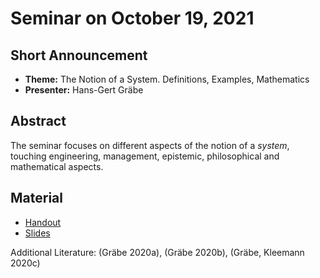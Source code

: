 # Seminar on October 19, 2021

## Short Announcement

* __Theme:__   The Notion of a System. Definitions, Examples, Mathematics
* __Presenter:__ Hans-Gert Gräbe

## Abstract

The seminar focuses on different aspects of the notion of a _system_, touching
engineering, management, epistemic, philosophical and mathematical aspects.

## Material

* [Handout](Handout.pdf) 
* [Slides](Slides.pdf)

Additional Literature: (Gräbe 2020a), (Gräbe 2020b), (Gräbe, Kleemann 2020c)